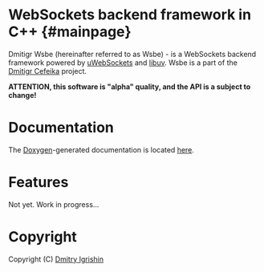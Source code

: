 WebSockets backend framework in C++ {#mainpage}
===============================================

Dmitigr Wsbe (hereinafter referred to as Wsbe) - is a WebSockets backend
framework powered by [uWebSockets] and [libuv]. Wsbe is a part of the
[Dmitigr Cefeika][dmitigr_cefeika] project.

**ATTENTION, this software is "alpha" quality, and the API is a subject to change!**

Documentation
=============

The [Doxygen]-generated documentation is located [here][dmitigr_wsbe_doc].

Features
========

Not yet. Work in progress...

Copyright
=========

Copyright (C) [Dmitry Igrishin][dmitigr_mail]

[dmitigr_mail]: mailto:dmitigr@gmail.com
[dmitigr_cefeika]: https://github.com/dmitigr/cefeika.git
[dmitigr_wsbe_doc]: http://dmitigr.ru/en/projects/cefeika/wsbe/doc/

[Doxygen]: http://doxygen.org/
[libuv]: https://libuv.org/
[uWebSockets]: https://github.com/uNetworking/uWebSockets
